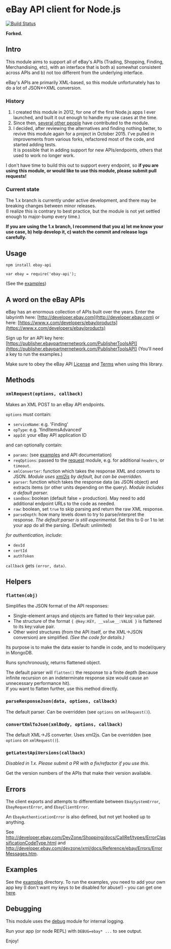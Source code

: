 eBay API client for Node.js
===============

[![Build Status](https://travis-ci.org/benbuckman/nodejs-ebay-api.svg)](https://travis-ci.org/benbuckman/nodejs-ebay-api)

**Forked.**

## Intro

This module aims to support all of eBay's APIs (Trading, Shopping, Finding, Merchandising, etc),
with an interface that is both a) somewhat consistent across APIs
and b) not too different from the underlying interface.

eBay's APIs are primarily XML-based, so this module unfortunately has to do a lot of JSON<->XML conversion.

### History

1. I created this module in 2012, for one of the first Node.js apps I ever launched,
  and built it out enough to handle my use cases at the time.
2. Since then, [several other people][network] have contributed to the module.
3. I decided, after reviewing the alternatives and finding nothing better,
  to revive this module again for a project in October 2015. I've pulled in improvements from various forks,
  refactored most of the code, and started adding tests.  
  It is possible that in adding support for new APIs/endpoints, others that used to work no longer work.

I don't have time to build this out to support every endpoint, so 
**if you are using this module, or would like to use this module, please submit pull requests!**


### Current state

The 1.x branch is currently under active development, and there may be breaking changes between minor releases.  
(I realize this is contrary to best practice, but the module is not yet settled enough to major-bump every time.)

**If you are using the 1.x branch, I recommend that you a) let me know your use case, b) help develop it, 
c) watch the commit and release logs carefully.**


## Usage

`npm install ebay-api`

`var ebay = require('ebay-api');`

(See the [examples][examples])


## A word on the eBay APIs

eBay has an enormous collection of APIs built over the years. 
Enter the labyrinth here: [http://developer.ebay.com](http://developer.ebay.com) 
or here: [https://www.x.com/developers/ebay/products](https://www.x.com/developers/ebay/products)

Sign up for an API key here: [https://publisher.ebaypartnernetwork.com/PublisherToolsAPI](https://publisher.ebaypartnernetwork.com/PublisherToolsAPI)
(You'll need a key to run the examples.)

Make sure to obey the eBay API [License](http://developer.ebay.com/join/licenses/individual/) and [Terms](https://www.x.com/developers/ebay/programs/affiliates/terms) when using this library.


## Methods

### `xmlRequest(options, callback)`

Makes an XML POST to an eBay API endpoints.

`options` must contain:
  
  - `serviceName`: e.g. 'Finding'
  - `opType`: e.g. 'findItemsAdvanced'
  - `appId`: your eBay API application ID

and can optionally contain:

  - `params`: (see [examples][examples] and API documentation)
  - `reqOptions`: passed to the [request][request] module, 
    e.g. for additional `headers`, or `timeout`.
  - `xmlConverter`: function which takes the response XML and converts to JSON. 
    _Module uses [xml2js](https://www.npmjs.com/package/xml2js) by default, but can be overridden._
  - `parser`: function which takes the response data (as JSON object) and extracts items
    (or other units depending on the query). 
    _Module includes a default parser._
  - `sandbox`: boolean (default false = production). May need to add additional endpoint URLs to the code as needed.
  - `raw`: boolean, set `true` to skip parsing and return the raw XML response.
  - `parseDepth`: how many levels down to try to parse/interpret the response.
     _The default parser is still experimental._ Set this to 0 or 1 to let your app do all the parsing.
     (Default: unlimited)
  
_for authentication, include:_

  - `devId`
  - `certId`
  - `authToken`

`callback` gets `(error, data)`.


## Helpers

### `flatten(obj)`

Simplifies the JSON format of the API responses:

- Single-element arrays and objects are flatted to their key:value pair.
- The structure of the format `{ @key:KEY, __value__:VALUE }` is flattened to its key:value pair.
- Other weird structures (from the API itself, or the XML->JSON conversion) are simplified. _(See the code for details.)_

Its purpose is to make the data easier to handle in code, and to model/query in MongoDB.

Runs synchronously, returns flattened object.

The default parser will `flatten()` the response to a finite depth
(because infinite recursion on an indeterminate response size would cause an unnecessary performance hit).  
If you want to flatten further, use this method directly.


### `parseResponseJson(data, options, callback)`

The default parser. Can be overridden (see `options` on `xmlRequest()`). 


### `convertXmlToJson(xmlBody, options, callback)`

The default XML->JS converter. Uses xml2js. Can be overridden (see `options` on `xmlRequest()`). 


### `getLatestApiVersions(callback)`

_Disabled in 1.x. Please submit a PR with a fix/refactor if you use this._

Get the version numbers of the APIs that make their version available.


## Errors

The client exports and attempts to differentiate between `EbaySystemError`, `EbayRequestError`, and `EbayClientError`.

An `EbayAuthenticationError` is also defined, but not yet hooked up to anything.

See http://developer.ebay.com/DevZone/Shopping/docs/CallRef/types/ErrorClassificationCodeType.html
and http://developer.ebay.com/devzone/xml/docs/Reference/ebay/Errors/ErrorMessages.htm.


## Examples

See the [examples][examples] directory.
To run the examples, you need to add your own app key (I don't want my keys to be disabled for abuse!) - 
you can get one [here](https://publisher.ebaypartnernetwork.com/PublisherToolsAPI).


## Debugging

This module uses the [debug](https://github.com/visionmedia/debug) module for internal logging.

Run your app (or node REPL) with `DEBUG=ebay* ...` to see output. 


Enjoy!

[network]: https://github.com/benbuckman/nodejs-ebay-api/network
[examples]: https://github.com/benbuckman/nodejs-ebay-api/tree/master/examples
[request]: https://github.com/request/request

